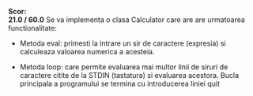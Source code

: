 **Scor: 	
21.0 / 60.0**
Se va implementa o clasa Calculator care are are urmatoarea functionalitate:


-	Metoda eval: primesti la intrare un sir de caractere (expresia) si calculeaza valoarea numerica a acesteia.

  
-	Metoda loop: care permite evaluarea mai multor linii de siruri de caractere citite de la STDIN (tastatura) si evaluarea acestora. Bucla principala a programului se termina cu introducerea liniei quit
